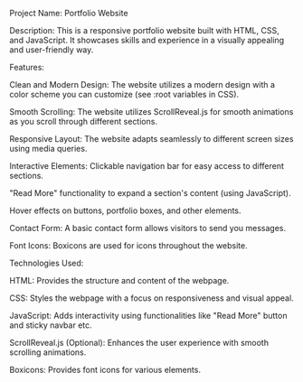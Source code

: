 Project Name: Portfolio Website

Description: This is a responsive portfolio website built with HTML, CSS, and JavaScript. It showcases skills and experience in a visually appealing and user-friendly way.

Features:

Clean and Modern Design: The website utilizes a modern design with a color scheme you can customize (see :root variables in CSS).

Smooth Scrolling: The website utilizes ScrollReveal.js for smooth animations as you scroll through different sections.

Responsive Layout: The website adapts seamlessly to different screen sizes using media queries.

Interactive Elements: Clickable navigation bar for easy access to different sections.

"Read More" functionality to expand a section's content (using JavaScript).

Hover effects on buttons, portfolio boxes, and other elements.

Contact Form: A basic contact form allows visitors to send you messages.

Font Icons: Boxicons are used for icons throughout the website.

Technologies Used:

HTML: Provides the structure and content of the webpage.

CSS: Styles the webpage with a focus on responsiveness and visual appeal.

JavaScript: Adds interactivity using functionalities like "Read More" button and sticky navbar etc.

ScrollReveal.js (Optional): Enhances the user experience with smooth scrolling animations.

Boxicons: Provides font icons for various elements.

